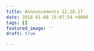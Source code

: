 ```yaml
---
title: Announcements 12.18.17
date: 2018-01-08 15:07:54 +0000
tags: []
featured_image: ''
draft: true

---
```


